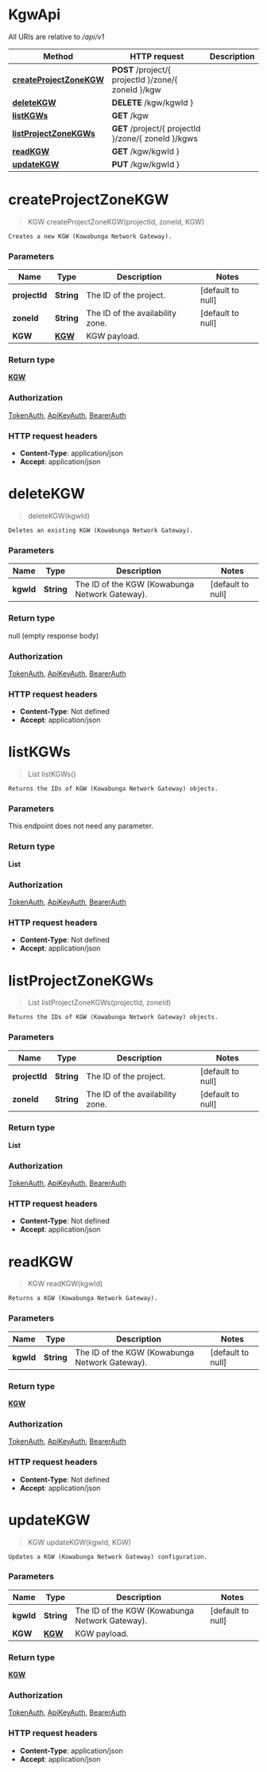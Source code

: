 # KgwApi

All URIs are relative to */api/v1*

| Method | HTTP request | Description |
|------------- | ------------- | -------------|
| [**createProjectZoneKGW**](KgwApi.md#createProjectZoneKGW) | **POST** /project/{ projectId }/zone/{ zoneId }/kgw |  |
| [**deleteKGW**](KgwApi.md#deleteKGW) | **DELETE** /kgw/kgwId } |  |
| [**listKGWs**](KgwApi.md#listKGWs) | **GET** /kgw |  |
| [**listProjectZoneKGWs**](KgwApi.md#listProjectZoneKGWs) | **GET** /project/{ projectId }/zone/{ zoneId }/kgws |  |
| [**readKGW**](KgwApi.md#readKGW) | **GET** /kgw/kgwId } |  |
| [**updateKGW**](KgwApi.md#updateKGW) | **PUT** /kgw/kgwId } |  |


<a name="createProjectZoneKGW"></a>
# **createProjectZoneKGW**
> KGW createProjectZoneKGW(projectId, zoneId, KGW)



    Creates a new KGW (Kowabunga Network Gateway).

### Parameters

|Name | Type | Description  | Notes |
|------------- | ------------- | ------------- | -------------|
| **projectId** | **String**| The ID of the project. | [default to null] |
| **zoneId** | **String**| The ID of the availability zone. | [default to null] |
| **KGW** | [**KGW**](../Models/KGW.md)| KGW payload. | |

### Return type

[**KGW**](../Models/KGW.md)

### Authorization

[TokenAuth](../README.md#TokenAuth), [ApiKeyAuth](../README.md#ApiKeyAuth), [BearerAuth](../README.md#BearerAuth)

### HTTP request headers

- **Content-Type**: application/json
- **Accept**: application/json

<a name="deleteKGW"></a>
# **deleteKGW**
> deleteKGW(kgwId)



    Deletes an existing KGW (Kowabunga Network Gateway).

### Parameters

|Name | Type | Description  | Notes |
|------------- | ------------- | ------------- | -------------|
| **kgwId** | **String**| The ID of the KGW (Kowabunga Network Gateway). | [default to null] |

### Return type

null (empty response body)

### Authorization

[TokenAuth](../README.md#TokenAuth), [ApiKeyAuth](../README.md#ApiKeyAuth), [BearerAuth](../README.md#BearerAuth)

### HTTP request headers

- **Content-Type**: Not defined
- **Accept**: application/json

<a name="listKGWs"></a>
# **listKGWs**
> List listKGWs()



    Returns the IDs of KGW (Kowabunga Network Gateway) objects.

### Parameters
This endpoint does not need any parameter.

### Return type

**List**

### Authorization

[TokenAuth](../README.md#TokenAuth), [ApiKeyAuth](../README.md#ApiKeyAuth), [BearerAuth](../README.md#BearerAuth)

### HTTP request headers

- **Content-Type**: Not defined
- **Accept**: application/json

<a name="listProjectZoneKGWs"></a>
# **listProjectZoneKGWs**
> List listProjectZoneKGWs(projectId, zoneId)



    Returns the IDs of KGW (Kowabunga Network Gateway) objects.

### Parameters

|Name | Type | Description  | Notes |
|------------- | ------------- | ------------- | -------------|
| **projectId** | **String**| The ID of the project. | [default to null] |
| **zoneId** | **String**| The ID of the availability zone. | [default to null] |

### Return type

**List**

### Authorization

[TokenAuth](../README.md#TokenAuth), [ApiKeyAuth](../README.md#ApiKeyAuth), [BearerAuth](../README.md#BearerAuth)

### HTTP request headers

- **Content-Type**: Not defined
- **Accept**: application/json

<a name="readKGW"></a>
# **readKGW**
> KGW readKGW(kgwId)



    Returns a KGW (Kowabunga Network Gateway).

### Parameters

|Name | Type | Description  | Notes |
|------------- | ------------- | ------------- | -------------|
| **kgwId** | **String**| The ID of the KGW (Kowabunga Network Gateway). | [default to null] |

### Return type

[**KGW**](../Models/KGW.md)

### Authorization

[TokenAuth](../README.md#TokenAuth), [ApiKeyAuth](../README.md#ApiKeyAuth), [BearerAuth](../README.md#BearerAuth)

### HTTP request headers

- **Content-Type**: Not defined
- **Accept**: application/json

<a name="updateKGW"></a>
# **updateKGW**
> KGW updateKGW(kgwId, KGW)



    Updates a KGW (Kowabunga Network Gateway) configuration.

### Parameters

|Name | Type | Description  | Notes |
|------------- | ------------- | ------------- | -------------|
| **kgwId** | **String**| The ID of the KGW (Kowabunga Network Gateway). | [default to null] |
| **KGW** | [**KGW**](../Models/KGW.md)| KGW payload. | |

### Return type

[**KGW**](../Models/KGW.md)

### Authorization

[TokenAuth](../README.md#TokenAuth), [ApiKeyAuth](../README.md#ApiKeyAuth), [BearerAuth](../README.md#BearerAuth)

### HTTP request headers

- **Content-Type**: application/json
- **Accept**: application/json

